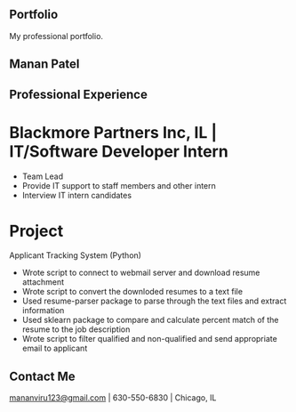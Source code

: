## Portfolio
My professional portfolio.

## Manan Patel

## Professional Experience
# Blackmore Partners Inc, IL | IT/Software Developer Intern
- Team Lead
- Provide IT support to staff members and other intern
- Interview IT intern candidates

# Project
Applicant Tracking System (Python)
- Wrote script to connect to webmail server and download resume attachment 
- Wrote script to convert the downloded resumes to a text file
- Used resume-parser package to parse through the text files and extract information
- Used sklearn package to compare and calculate percent match of the resume to the job description
- Wrote script to filter qualified and non-qualified and send appropriate email to applicant


## Contact Me
mananviru123@gmail.com | 630-550-6830 | Chicago, IL




